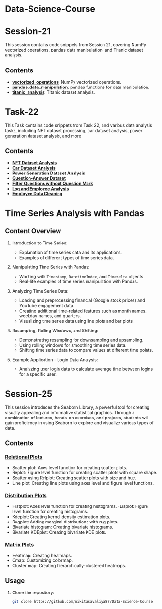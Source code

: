# Data-Science-Course

# Session-21

This session contains code snippets from Session 21, covering NumPy vectorized operations, pandas data manipulation, and Titanic dataset analysis.

## Contents

- **[vectorized_operations](session_22_pandas_strings.ipynb)**: NumPy vectorized operations.
- **[pandas_data_manipulation](session_22_pandas_strings.ipynb)**: pandas functions for data manipulation.
- **[titanic_analysis](session_22_pandas_strings.ipynb)**: Titanic dataset analysis.

   
# Task-22

This Task contains code snippets from Task 22, and various data analysis tasks, including NFT dataset processing, car dataset analysis, power generation dataset analysis, and more

## Contents

- **[NFT Dataset Analysis](task_22.ipynb)**
- **[Car Dataset Analysis](task_22.ipynb)**
- **[ Power Generation Dataset Analysis](task_22.ipynb)**
- **[ Question-Answer Dataset](task_22.ipynb)**
- **[ Filter Questions without Question Mark](task_22.ipynb)**
- **[Log and Employee Analysis](task_22.ipynb)**
- **[Employee Data Cleaning](task_22.ipynb)**

# Time Series Analysis with Pandas

## Content Overview

1. Introduction to Time Series:
   - Explanation of time series data and its applications.
   - Examples of different types of time series data.

2. Manipulating Time Series with Pandas:
   - Working with `Timestamp`, `DatetimeIndex`, and `Timedelta` objects.
   - Real-life examples of time series manipulation with Pandas.

3. Analyzing Time Series Data:
   - Loading and preprocessing financial (Google stock prices) and YouTube engagement data.
   - Creating additional time-related features such as month names, weekday names, and quarters.
   - Visualizing time series data using line plots and bar plots.

4. Resampling, Rolling Windows, and Shifting:
   - Demonstrating resampling for downsampling and upsampling.
   - Using rolling windows for smoothing time series data.
   - Shifting time series data to compare values at different time points.

5. Example Application - Login Data Analysis:
   - Analyzing user login data to calculate average time between logins for a specific user.


# Session-25

This session introduces the Seaborn Library, a powerful tool for creating visually appealing and informative statistical graphics. Through a combination of lectures, hands-on exercises, and projects, students will gain proficiency in using Seaborn to explore and visualize various types of data.

## Contents

### **[Relational Plots](#session_25_seaborn.ipynb)**
- Scatter plot: Axes level function for creating scatter plots.
- Replot: Figure level function for creating scatter plots with square shape.
- Scatter using Relplot: Creating scatter plots with size and hue.
- Line plot: Creating line plots using axes level and figure level functions.

### **[ Distribution Plots](#session_25_seaborn.ipynb)**
- Histplot: Axes level function for creating histograms.
  -Lisplot: Figure level function for creating histograms.
- Kdeplot: Creating kernel density estimation plots.
- Rugplot: Adding marginal distributions with rug plots.
- Bivariate histogram: Creating bivariate histograms.
- Bivariate KDEplot: Creating bivariate KDE plots.

### **[Matrix Plots](#session_25_seaborn.ipynb)**
- Heatmap: Creating heatmaps.
- Cmap: Customizing colormap.
- Cluster map: Creating hierarchically-clustered heatmaps.


## Usage

1. Clone the repository:

   ```bash
   git clone https://github.com/nikitasavaliya87/Data-Science-Course
   
